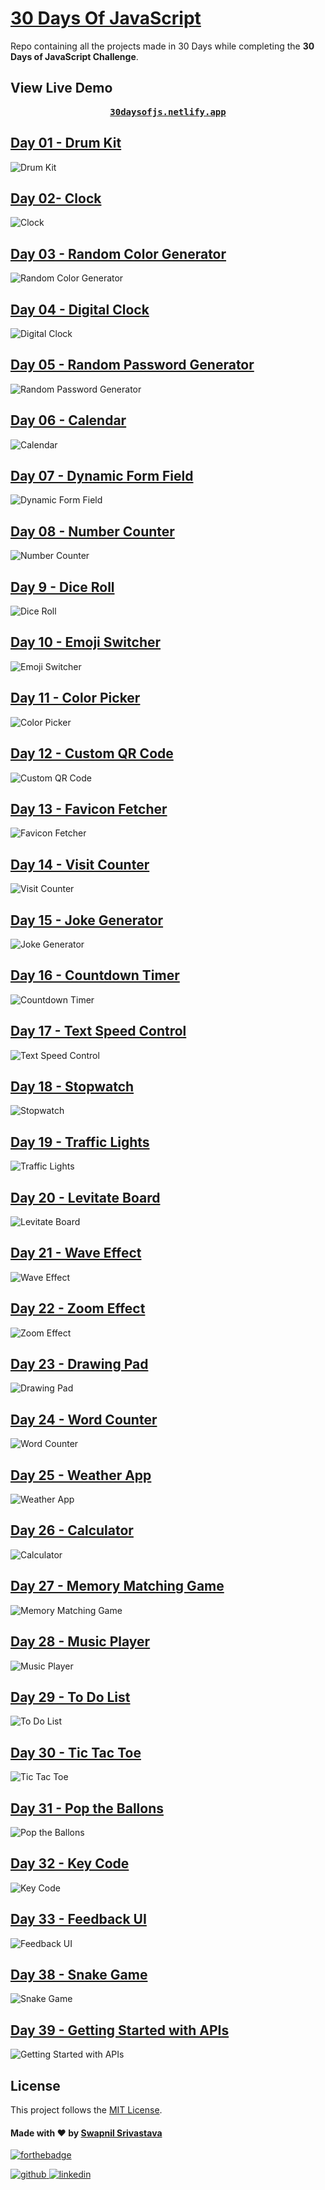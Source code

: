 
# [30 Days Of JavaScript](30daysofjs.netlify.app)
Repo containing all the projects made in 30 Days while completing the <b>30 Days of JavaScript Challenge</b>.

## View Live Demo
<pre><center><a href="https://30daysofjs.netlify.app/"><b>30daysofjs.netlify.app</b></a></center></pre>

## [Day 01 - Drum Kit](https://30daysofjs.netlify.app/01%20-%20drum%20kit/)
![Drum Kit](https://github.com/swapnilsparsh/30DaysOfJavaScript/blob/master/30DaysOfJavaScript/assets/01.png)

## [Day 02- Clock](https://30daysofjs.netlify.app/02%20-%20clock/)
![Clock](https://github.com/swapnilsparsh/30DaysOfJavaScript/blob/master/30DaysOfJavaScript/assets/02.png)

## [Day 03 - Random Color Generator](https://30daysofjs.netlify.app/03%20-%20random%20color%20generator/)
![Random Color Generator](https://github.com/swapnilsparsh/30DaysOfJavaScript/blob/master/30DaysOfJavaScript/assets/03.png)

## [Day 04 - Digital Clock](https://30daysofjs.netlify.app/04%20-%20digital%20clock/)
![Digital Clock](https://github.com/swapnilsparsh/30DaysOfJavaScript/blob/master/30DaysOfJavaScript/assets/04.png)

## [Day 05 - Random Password Generator](https://30daysofjs.netlify.app/05%20-%20random%20password%20generator/)
![Random Password Generator](https://github.com/swapnilsparsh/30DaysOfJavaScript/blob/master/30DaysOfJavaScript/assets/05.png)

## [Day 06 - Calendar](https://30daysofjs.netlify.app/06%20-%20calendar/)
![Calendar](https://github.com/swapnilsparsh/30DaysOfJavaScript/blob/master/30DaysOfJavaScript/assets/06.png)

## [Day 07 - Dynamic Form Field](https://30daysofjs.netlify.app/07%20-%20Dynamic%20Form%20Field/index.html)
![Dynamic Form Field](https://github.com/swapnilsparsh/30DaysOfJavaScript/blob/master/30DaysOfJavaScript/assets/07.png)

## [Day 08 - Number Counter](https://30daysofjs.netlify.app/08%20-%20Number%20Counter/index.html)
![Number Counter](https://github.com/swapnilsparsh/30DaysOfJavaScript/blob/master/30DaysOfJavaScript/assets/08.png)

## [Day 9 - Dice Roll](https://30daysofjs.netlify.app/09%20-%20Dice%20Roll/index.html)
![Dice Roll](https://github.com/swapnilsparsh/30DaysOfJavaScript/blob/master/30DaysOfJavaScript/assets/09.png)

## [Day 10 - Emoji Switcher](https://30daysofjs.netlify.app/10%20-%20Emoji%20Switcher%20like%20Discord/index.html)
![Emoji Switcher](https://github.com/swapnilsparsh/30DaysOfJavaScript/blob/master/30DaysOfJavaScript/assets/10.png)

## [Day 11 - Color Picker](https://30daysofjs.netlify.app/11%20-%20Color%20Picker/index.html)
![Color Picker](https://github.com/swapnilsparsh/30DaysOfJavaScript/blob/master/30DaysOfJavaScript/assets/11.png)

## [Day 12 - Custom QR Code](https://30daysofjs.netlify.app/12%20-%20Custom%20QR%20Code/index.html)
![Custom QR Code](https://github.com/swapnilsparsh/30DaysOfJavaScript/blob/master/30DaysOfJavaScript/assets/12.png)

## [Day 13 - Favicon Fetcher](https://30daysofjs.netlify.app/13%20-%20Favicon%20Fetcher/index.html)
![Favicon Fetcher](https://github.com/swapnilsparsh/30DaysOfJavaScript/blob/master/30DaysOfJavaScript/assets/13.png)

## [Day 14 - Visit Counter](https://30daysofjs.netlify.app/14%20-%20Visit%20Counter/index.html)
![Visit Counter](https://github.com/swapnilsparsh/30DaysOfJavaScript/blob/master/30DaysOfJavaScript/assets/14.png)

## [Day 15 - Joke Generator](https://30daysofjs.netlify.app/15%20-%20Joke%20Generator/index.html)
![Joke Generator](https://github.com/swapnilsparsh/30DaysOfJavaScript/blob/master/30DaysOfJavaScript/assets/15.png)

## [Day 16 - Countdown Timer](https://30daysofjs.netlify.app/16%20-%20Countdown%20Timer/index.html)
![Countdown Timer](https://github.com/swapnilsparsh/30DaysOfJavaScript/blob/master/30DaysOfJavaScript/assets/16.png)

## [Day 17 - Text Speed Control](https://30daysofjs.netlify.app/17%20-%20Text%20Speed%20Control/index.html)
![Text Speed Control](https://github.com/swapnilsparsh/30DaysOfJavaScript/blob/master/30DaysOfJavaScript/assets/17.png)

## [Day 18 - Stopwatch](https://30daysofjs.netlify.app/18%20-%20Stopwatch/index.html)
![Stopwatch](https://github.com/swapnilsparsh/30DaysOfJavaScript/blob/master/30DaysOfJavaScript/assets/18.png)

## [Day 19 - Traffic Lights](https://30daysofjs.netlify.app/19%20-Traffic%20Lights/index.html)
![Traffic Lights](https://github.com/swapnilsparsh/30DaysOfJavaScript/blob/master/30DaysOfJavaScript/assets/19.png)

## [Day 20 - Levitate Board](https://30daysofjs.netlify.app/20%20-%20Levitate%20Board/index.html)
![Levitate Board](https://github.com/swapnilsparsh/30DaysOfJavaScript/blob/master/30DaysOfJavaScript/assets/20.png)

## [Day 21 - Wave Effect](https://30daysofjs.netlify.app/21%20-%20Wave%20Effect/index.html)
![Wave Effect](https://github.com/swapnilsparsh/30DaysOfJavaScript/blob/master/30DaysOfJavaScript/assets/21.png)

## [Day 22 - Zoom Effect](https://30daysofjs.netlify.app/22%20-%20Zoom%20Effect/index.html)
![Zoom Effect](https://github.com/swapnilsparsh/30DaysOfJavaScript/blob/master/30DaysOfJavaScript/assets/22.png)

## [Day 23 - Drawing Pad](https://30daysofjs.netlify.app/23%20-%20Drawing%20Pad/index.html)
![Drawing Pad](https://github.com/swapnilsparsh/30DaysOfJavaScript/blob/master/30DaysOfJavaScript/assets/23.png)

## [Day 24 - Word Counter](https://30daysofjs.netlify.app/24%20-%20Word%20Counter/index.html)
![Word Counter](https://github.com/swapnilsparsh/30DaysOfJavaScript/blob/master/30DaysOfJavaScript/assets/24.png)

## [Day 25 - Weather App](https://30daysofjs.netlify.app/25%20-%20Weather%20App/index.html)
![Weather App](https://github.com/swapnilsparsh/30DaysOfJavaScript/blob/master/30DaysOfJavaScript/assets/25.png)

## [Day 26 - Calculator](https://30daysofjs.netlify.app/26%20-%20Calculator/index.html)
![Calculator](https://github.com/swapnilsparsh/30DaysOfJavaScript/blob/master/30DaysOfJavaScript/assets/26.png)

## [Day 27 - Memory Matching Game](https://30daysofjs.netlify.app/27%20-%20Memory%20Matching%20Game/index.html)
![Memory Matching Game](https://github.com/swapnilsparsh/30DaysOfJavaScript/blob/master/30DaysOfJavaScript/assets/27.png)

## [Day 28 - Music Player](https://30daysofjs.netlify.app/28%20-%20Music%20Player/index.html)
![Music Player](https://github.com/swapnilsparsh/30DaysOfJavaScript/blob/master/30DaysOfJavaScript/assets/28.png)

## [Day 29 - To Do List](https://30daysofjs.netlify.app/29%20-%20To%20Do%20List/index.html)
![To Do List](https://github.com/swapnilsparsh/30DaysOfJavaScript/blob/master/30DaysOfJavaScript/assets/29.png)

## [Day 30 - Tic Tac Toe](https://30daysofjs.netlify.app/30%20-%20Tic%20Tac%20Toe/index.html)
![Tic Tac Toe](https://github.com/swapnilsparsh/30DaysOfJavaScript/blob/master/30DaysOfJavaScript/assets/30.png)

## [Day 31 - Pop the Ballons](https://30daysofjs.netlify.app/31%20-%20pop%20the%20balloons/index.html)
![Pop the Ballons](https://github.com/swapnilsparsh/30DaysOfJavaScript/blob/master/30DaysOfJavaScript/assets/31.png)

## [Day 32 - Key Code](https://30daysofjs.netlify.app/32%20-%20key%20code/index.html)
![Key Code](https://github.com/swapnilsparsh/30DaysOfJavaScript/blob/master/30DaysOfJavaScript/assets/32.png)

## [Day 33 - Feedback UI](https://30daysofjs.netlify.app/33%20-%20feedback%20ui/index.html)
![Feedback UI](https://github.com/swapnilsparsh/30DaysOfJavaScript/blob/master/30DaysOfJavaScript/assets/33.png)

## [Day 38 -  Snake Game](https://30daysofjs.netlify.app/32%20-%20Snake%20Game/index.html)
![Snake Game](https://github.com/swapnilsparsh/30DaysOfJavaScript/blob/master/30DaysOfJavaScript/assets/38.png)

## [Day 39 - Getting Started with APIs](https://30daysofjs.netlify.app/39%20-%20Getting%20Started%20with%20APIs/index.html)
![Getting Started with APIs](https://github.com/swapnilsparsh/30DaysOfJavaScript/blob/master/30DaysOfJavaScript/assets/39.png)
## License

This project follows the [MIT License](/LICENSE).

#### Made with ♥ by <a href="https://swapnilsparsh.github.io/">Swapnil Srivastava</a>
[![forthebadge](https://forthebadge.com/images/badges/built-with-love.svg)](https://swapnilsparsh.github.io/)

<a href="https://github.com/swapnilsparsh" target="_blank">
<img src=https://img.shields.io/badge/github-%2324292e.svg?&style=for-the-badge&logo=github&logoColor=white alt=github style="margin-bottom: 5px;" />
</a>
<a href="https://www.linkedin.com/in/swapnil-srivastava-sparsh/" target="_blank">
<img src=https://img.shields.io/badge/linkedin-%231E77B5.svg?&style=for-the-badge&logo=linkedin&logoColor=white alt=linkedin style="margin-bottom: 5px;" />
</a>
